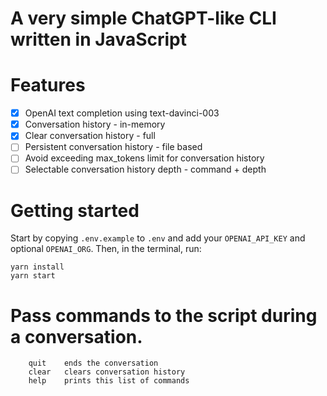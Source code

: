 # A very simple ChatGPT-like CLI written in JavaScript

# Features

- [x] OpenAI text completion using text-davinci-003
- [x] Conversation history - in-memory
- [x] Clear conversation history - full
- [ ] Persistent conversation history - file based
- [ ] Avoid exceeding max_tokens limit for conversation history
- [ ] Selectable conversation history depth - command + depth

# Getting started

Start by copying `.env.example` to `.env` and add your `OPENAI_API_KEY` and optional `OPENAI_ORG`.
Then, in the terminal, run:

```shell
yarn install
yarn start
```

# Pass commands to the script during a conversation.

```shell
    quit    ends the conversation
    clear   clears conversation history
    help    prints this list of commands
```
